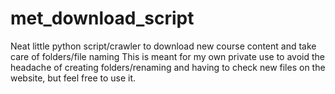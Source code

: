 # met_download_script
Neat little python script/crawler to download new course content and take care of folders/file naming
This is meant for my own private use to avoid the headache of creating folders/renaming and having to check new files on the website, but feel free to use it.
